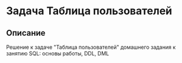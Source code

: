 # Задача Таблица пользователей

## Описание
Решение к задаче "Таблица пользователей" домашнего задания к занятию SQL: основы работы, DDL, DML